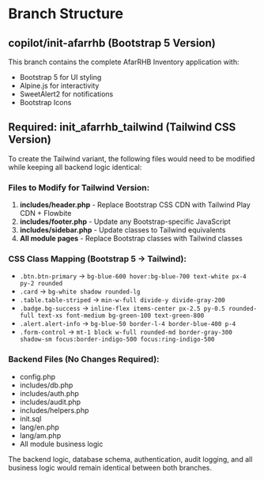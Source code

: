# Branch Structure

## copilot/init-afarrhb (Bootstrap 5 Version)
This branch contains the complete AfarRHB Inventory application with:
- Bootstrap 5 for UI styling
- Alpine.js for interactivity
- SweetAlert2 for notifications
- Bootstrap Icons

## Required: init_afarrhb_tailwind (Tailwind CSS Version)
To create the Tailwind variant, the following files would need to be modified while keeping all backend logic identical:

### Files to Modify for Tailwind Version:
1. **includes/header.php** - Replace Bootstrap CSS CDN with Tailwind Play CDN + Flowbite
2. **includes/footer.php** - Update any Bootstrap-specific JavaScript
3. **includes/sidebar.php** - Update classes to Tailwind equivalents
4. **All module pages** - Replace Bootstrap classes with Tailwind classes

### CSS Class Mapping (Bootstrap 5 → Tailwind):
- `.btn.btn-primary` → `bg-blue-600 hover:bg-blue-700 text-white px-4 py-2 rounded`
- `.card` → `bg-white shadow rounded-lg`
- `.table.table-striped` → `min-w-full divide-y divide-gray-200`
- `.badge.bg-success` → `inline-flex items-center px-2.5 py-0.5 rounded-full text-xs font-medium bg-green-100 text-green-800`
- `.alert.alert-info` → `bg-blue-50 border-l-4 border-blue-400 p-4`
- `.form-control` → `mt-1 block w-full rounded-md border-gray-300 shadow-sm focus:border-indigo-500 focus:ring-indigo-500`

### Backend Files (No Changes Required):
- config.php
- includes/db.php
- includes/auth.php
- includes/audit.php
- includes/helpers.php
- init.sql
- lang/en.php
- lang/am.php
- All module business logic

The backend logic, database schema, authentication, audit logging, and all business logic would remain identical between both branches.
